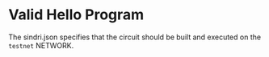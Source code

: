 # Valid Hello Program
The sindri.json specifies that the circuit should be built and executed on the `testnet` NETWORK.